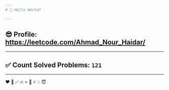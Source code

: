 ```yaml
---
# 👋 Hello World!

---
```

## 😎 Profile: https://leetcode.com/Ahmad_Nour_Haidar/

---
## ✅ Count Solved Problems: ```121```

---
❤
👋
‍✅
🔥
⭐
🌟
⚡
💡
😇
